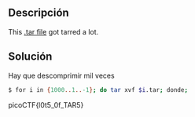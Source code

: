 

## Descripción
This [.tar file](https://jupiter.challenges.picoctf.org/static/52084b5ad360b25f9af83933114324e0/1000.tar) got tarred a lot.

## Solución
Hay que descomprimir mil veces
```bash
$ for i in {1000..1..-1}; do tar xvf $i.tar; donde;
```

picoCTF{l0t5_0f_TAR5}